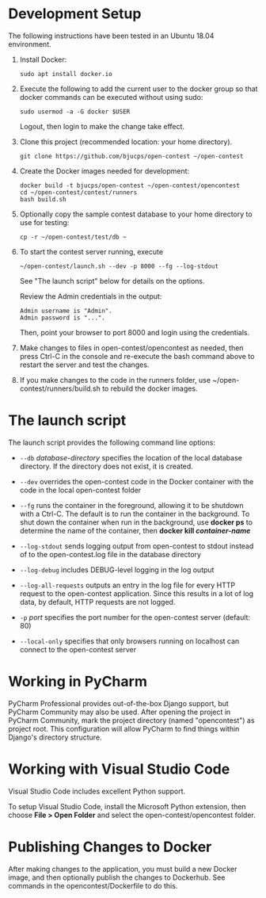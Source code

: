 # Development Setup

The following instructions have been tested in an Ubuntu 18.04 environment.

1. Install Docker:
   ```
   sudo apt install docker.io
   ```

1. Execute the following to add the current user to the docker group
   so that docker commands can be executed without using sudo:
   ```
   sudo usermod -a -G docker $USER
   ```
   Logout, then login to make the change take effect.

1. Clone this project (recommended location: your home directory).
   ```
   git clone https://github.com/bjucps/open-contest ~/open-contest
   ```

1. Create the Docker images needed for development:
   ```
   docker build -t bjucps/open-contest ~/open-contest/opencontest
   cd ~/open-contest/contest/runners
   bash build.sh
   ```

1. Optionally copy the sample contest database to your home directory
   to use for testing:
   ```
   cp -r ~/open-contest/test/db ~
   ```

1. To start the contest server running, execute
   ```
   ~/open-contest/launch.sh --dev -p 8000 --fg --log-stdout 
   ```
   See "The launch script" below for details on the options.

   Review the Admin credentials in the output:
   ```
   Admin username is "Admin".
   Admin password is "...".
   ```
   Then, point your browser to port 8000 and login using the credentials. 

1. Make changes to files in open-contest/opencontest as needed, then press
   Ctrl-C in the console and re-execute the bash command above to restart the
   server and test the changes.

1. If you make changes to the code in the runners folder, use ~/open-contest/runners/build.sh
   to rebuild the docker images.
   
# The launch script

The launch script provides the following command line options:

* `--db` *database-directory* specifies the location of the local database directory.
   If the directory does not exist, it is created.

* `--dev` overrides the open-contest code in the Docker container with the code in the
  local open-contest folder

* `--fg` runs the container in the foreground, allowing it to be shutdown with a Ctrl-C.
  The default is to run the container in the background. To shut down the container
  when run in the background, use **docker ps** to determine the name of the container, 
  then **docker kill *container-name***

* `--log-stdout` sends logging output from open-contest to stdout instead of to
  the open-contest.log file in the database directory

* `--log-debug` includes DEBUG-level logging in the log output

* `--log-all-requests` outputs an entry in the log file for every HTTP request to the
  open-contest application. Since this results in a lot of log data, by default, HTTP requests are not logged.

* `-p` *port* specifies the port number for the open-contest server (default: 80)

* `--local-only` specifies that only browsers running on localhost can connect to the open-contest server

# Working in PyCharm
PyCharm Professional provides out-of-the-box Django support, but PyCharm Community 
may also be used. After opening the project in PyCharm Community, mark the project
directory (named "opencontest") as project root. This configuration will allow
PyCharm to find things within Django's directory structure. 


# Working with Visual Studio Code

Visual Studio Code includes excellent Python support. 

To setup Visual Studio Code, install the Microsoft Python extension, then choose
**File > Open Folder** and select the open-contest/opencontest folder.

# Publishing Changes to Docker

After making changes to the application, you must build a new Docker image, and then
optionally publish the changes to Dockerhub. See commands in the opencontest/Dockerfile
to do this.

